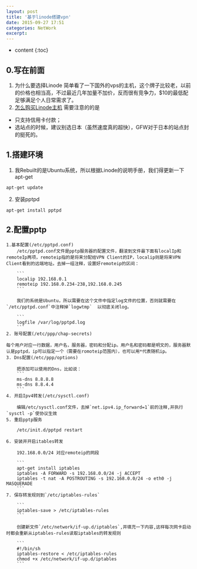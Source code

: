 ```yaml
---
layout: post
title: '基于linode搭建vpn'
date: 2015-09-27 17:51
categories: NetWork
excerpt:
---
```


* content
{:toc}

## 0.写在前面
1. 为什么要选择Linode
简单看了一下国外的vps的主机，这个牌子比较老，以前的价格也相当高，不过最近几年加量不加价，反而很有竞争力，$10的最低配足够满足个人日常需求了。
2. [怎么购买Linode主机](http://my.oschina.net/denglz/blog/313858)
需要注意的的是

* 只支持信用卡付款；
* 选站点的时候，建议别选日本（虽然速度真的超快），GFW对于日本的站点封的挺死的。

## 1.搭建环境
1. 我Rebuilt的是Ubuntu系统，所以根据Linode的说明手册，我们得更新一下apt-get
```
apt-get update
```
2. 安装pptpd

```
apt-get install pptpd
```

## 2.配置pptp

	1.基本配置(/etc/pptpd.conf)
		/etc/pptpd.conf文件是pptp服务器的配置文件，翻滚到文件最下面有localIp和remoteIp两项，remoteip指的是将来分配给VPN Client的IP，localip则是将来VPN Client看到的远端地址。去掉一组注释，设置好remoteip的区间：

		```
		localip 192.168.0.1
		remoteip 192.168.0.234-238,192.168.0.245
		```

		我们的系统是Ubuntu，所以需要在这个文件中指定log文件的位置，否则就需要在`/etc/pptpd.conf`中注释掉`logwtmp`	以彻底关闭log。

		```
		logfile /var/log/pptpd.log
		```
	2. 账号配置(/etc/ppp/chap-secrets)

	每个用户对应一行数据，用户名，服务器，密码和分配ip。用户名和密码都是明文的，服务器默认是pptpd，ip可以指定一个（需要在romoteip范围内），也可以用*代表随机ip。
	3. Dns配置(/etc/ppp/options)

		把添加可以使用的Dns，比如说：
		```
		ms-dns 8.8.8.8
		ms-dns 8.8.4.4
		```
	4. 开启Ipv4转发(/etc/sysctl.conf)

		编辑/etc/sysctl.conf文件，去掉`net.ipv4.ip_forward=1`前的注释,并执行`sysctl -p`使协议生效
	5. 重启pptp服务

		/etc/init.d/pptpd restart

	6. 安装并开启itables转发

		192.168.0.0/24 对应remoteip的网段

		```
		apt-get install iptables
		iptables -A FORWARD -s 192.168.0.0/24 -j ACCEPT
		iptables -t nat -A POSTROUTING -s 192.168.0.0/24 -o eth0 -j MASQUERADE
		```
	7. 保存转发规则到`/etc/iptables-rules`

		```
		iptables-save > /etc/iptables-rules
		```

		创建新文件`/etc/network/if-up.d/iptables`,并填充一下内容,这样每次网卡启动时都会重新从iptables-rules读取iptables的转发规则
		
		```
		#!/bin/sh
		iptables-restore < /etc/iptables-rules
		chmod +x /etc/network/if-up.d/iptables
		```